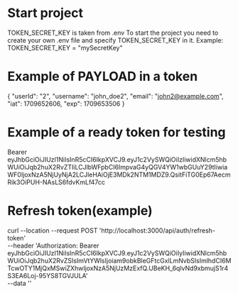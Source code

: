 # Start project 
TOKEN_SECRET_KEY is taken from .env
To start the project you need to create your own .env file and specify TOKEN_SECRET_KEY in it. 
Example:
TOKEN_SECRET_KEY = "mySecretKey"

# Example of PAYLOAD in a token
{
  "userId": "2",
  "username": "john_doe2",
  "email": "john2@example.com",
  "iat": 1709652606,
  "exp": 1709653506
}

# Example of a ready token for testing
Bearer eyJhbGciOiJIUzI1NiIsInR5cCI6IkpXVCJ9.eyJ1c2VySWQiOiIzIiwidXNlcm5hbWUiOiJqb2huX2RvZTIiLCJlbWFpbCI6ImpvaG4yQGV4YW1wbGUuY29tIiwiaWF0IjoxNzA5NjUyNjA2LCJleHAiOjE3MDk2NTM1MDZ9.QsitFiTG0Ep67AecmRik3OiPUH-NAsLS6fdvKmLf47cc

# Refresh token(example) 

curl --location --request POST 'http://localhost:3000/api/auth/refresh-token' \
--header 'Authorization: Bearer eyJhbGciOiJIUzI1NiIsInR5cCI6IkpXVCJ9.eyJ1c2VySWQiOiIyIiwidXNlcm5hbWUiOiJqb2huX2RvZSIsImVtYWlsIjoiam9obkBleGFtcGxlLmNvbSIsImlhdCI6MTcwOTY1MjQxMSwiZXhwIjoxNzA5NjUzMzExfQ.UBeKH_6qlvNd9xbmujS1r4S3EA6Loj-95YS8TGVJULA' \
--data ''